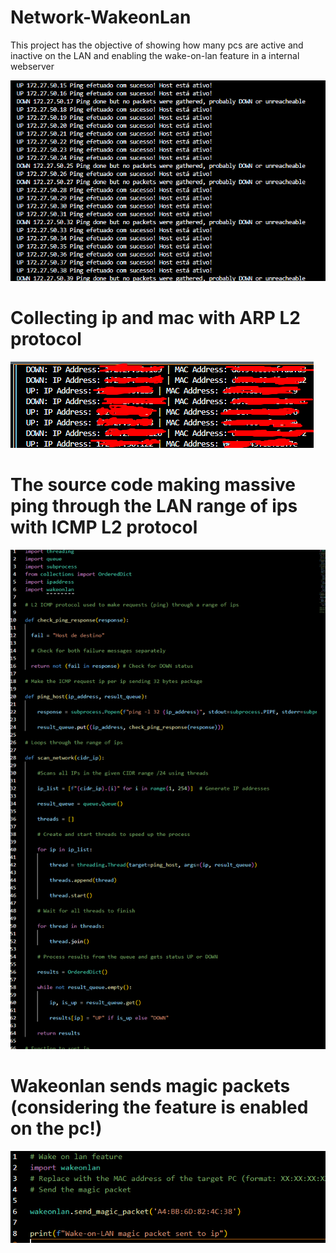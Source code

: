# Network-WakeonLan
This project has the objective of showing how many pcs are active and inactive on the LAN and enabling the wake-on-lan feature in a internal webserver

![alt text](https://github.com/Richardbarbosasilva/Network-WakeonLan/blob/main/Screenshot_1.png)       

# Collecting ip and mac with ARP L2 protocol
![alt text](https://github.com/Richardbarbosasilva/Network-WakeonLan/blob/main/Screenshot_2.png)

# The source code making massive ping through the LAN range of ips with ICMP L2 protocol
![alt text](https://github.com/Richardbarbosasilva/Network-WakeonLan/blob/main/Screenshot_3.png)

# Wakeonlan sends magic packets (considering the feature is enabled on the pc!)

![alt text](https://github.com/Richardbarbosasilva/Network-WakeonLan/blob/main/Screenshot_4.png)
